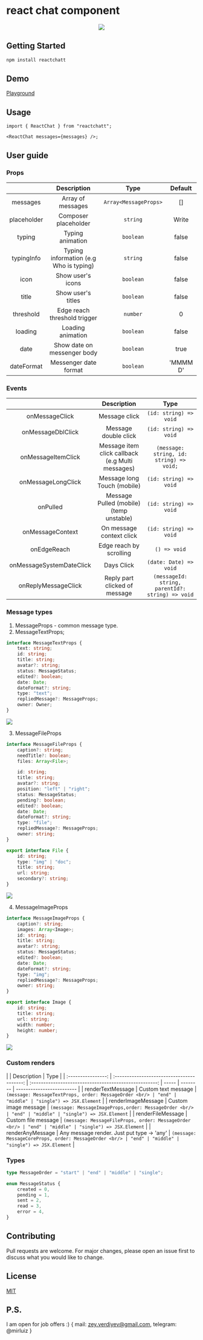 # react chat component

<p align="center">
 <img src='https://github.com/Mirluiz/reactchatt/blob/master/demo.gif'/>
</p>

## Getting Started

```bash
npm install reactchatt
```

## Demo

[Playground](http://reactchatt.com)

## Usage

```tsx
import { ReactChat } from "reactchatt";

<ReactChat messages={messages} />;
```

## User guide

### Props

|             |              Description               |         Type          | Default  |
| :---------: | :------------------------------------: | :-------------------: | :------: |
|  messages   |           Array of messages            | `Array<MessageProps>` |    []    |
| placeholder |          Composer placeholder          |       `string`        |  Write   |
|   typing    |            Typing animation            |       `boolean`       |  false   |
| typingInfo  | Typing information (e.g Who is typing) |       `string`        |  false   |
|    icon     |           Show user's icons            |       `boolean`       |  false   |
|    title    |           Show user's titles           |       `boolean`       |  false   |
|  threshold  |      Edge reach threshold trigger      |       `number`        |    0     |
|   loading   |           Loading animation            |       `boolean`       |  false   |
|    date     |      Show date on messenger body       |       `boolean`       |   true   |
| dateFormat  |         Messenger date format          |       `boolean`       | 'MMMM D' |

### Events

|                          |                      Description                      |                       Type                       |
| :----------------------: | :---------------------------------------------------: | :----------------------------------------------: |
|      onMessageClick      |                     Message click                     |              `(id: string) => void`              |
|    onMessageDblClick     |                 Message double click                  |              `(id: string) => void`              |
|    onMessageItemClick    | Message item click callback<br/> (e.g Multi messages) |     `(message: string, id: string) => void;`     |
|    onMessageLongClick    |              Message long Touch (mobile)              |              `(id: string) => void`              |
|         onPulled         |        Message Pulled (mobile) (temp unstable)        |              `(id: string) => void`              |
|     onMessageContext     |               On message context click                |              `(id: string) => void`              |
|       onEdgeReach        |                Edge reach by scrolling                |                   `() => void`                   |
| onMessageSystemDateClick |                      Days Click                       |              `(date: Date) => void`              |
|   onReplyMessageClick    |             Reply part clicked of message             | `(messageId: string, parentId?: string) => void` |

### Message types

1. MessageProps - common message type.
2. MessageTextProps;

```typescript
interface MessageTextProps {
	text: string;
	id: string;
	title: string;
	avatar?: string;
	status: MessageStatus;
	edited?: boolean;
	date: Date;
	dateFormat?: string;
	type: "text";
	repliedMessage?: MessageProps;
	owner: Owner;
}
```

<img src='https://github.com/Mirluiz/reactchatt/blob/master/text.png'/>

3. MessageFileProps

```typescript
interface MessageFileProps {
	caption?: string;
	needTitle?: boolean;
	files: Array<File>;

	id: string;
	title: string;
	avatar?: string;
	position: "left" | "right";
	status: MessageStatus;
	pending?: boolean;
	edited?: boolean;
	date: Date;
	dateFormat?: string;
	type: "file";
	repliedMessage?: MessageProps;
	owner: string;
}

export interface File {
	id: string;
	type: "img" | "doc";
	title: string;
	url: string;
	secondary?: string;
}
```

<img src='https://github.com/Mirluiz/reactchatt/blob/master/docs.png'/>

4. MessageImageProps

```typescript
interface MessageImageProps {
	caption?: string;
	images: Array<Image>;
	id: string;
	title: string;
	avatar?: string;
	status: MessageStatus;
	edited?: boolean;
	date: Date;
	dateFormat?: string;
	type: "img";
	repliedMessage?: MessageProps;
	owner: string;
}

export interface Image {
	id: string;
	title: string;
	url: string;
	width: number;
	height: number;
}
```

<img src='https://github.com/Mirluiz/reactchatt/blob/master/images.png'/>

### Custom renders

|                    |                Description                 |                          Type                          |
| :----------------: | :----------------------------------------: | :----------------------------------------------------: | ----- | -------- | ------------------------- |
| renderTextMessage  |            Custom text message             | `(message: MessageTextProps, order: MessageOrder <br/> | "end" | "middle" | "single") => JSX.Element` |
| renderImageMessage |            Custom image message            | `(message: MessageImageProps,order: MessageOrder <br/> | "end" | "middle" | "single") => JSX.Element` |
| renderFileMessage  |            Custom file message             | `(message: MessageFileProps, order: MessageOrder <br/> | "end" | "middle" | "single") => JSX.Element` |
|  renderAnyMessage  | Any message render. Just put type -> 'any' | `(message: MessageCoreProps, order: MessageOrder <br/> | "end" | "middle" | "single") => JSX.Element` |

### Types

```typescript
type MessageOrder = "start" | "end" | "middle" | "single";

enum MessageStatus {
	created = 0,
	pending = 1,
	sent = 2,
	read = 3,
	error = 4,
}
```

## Contributing

Pull requests are welcome. For major changes, please open an issue first
to discuss what you would like to change.

## License

[MIT](https://choosealicense.com/licenses/mit/)

## P.S.

I am open for job offers :)
{
mail: zey.verdiyev@gmail.com,
telegram: @mirluiz
}

